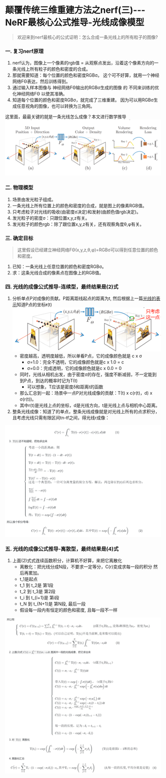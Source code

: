  # 颠覆传统三维重建方法之nerf(三)---NeRF最核心公式推导-光线成像模型
> 欢迎来到nerf最核心的公式证明：怎么合成一条光线上的所有粒子的图像?


### 一. 复习nerf原理
1. nerf认为，图像上一个像素的rgb值 = 从观察点发出，沿着这个像素方向的一条光线上所有粒子的颜色和密度的合成。
2. 那就需要知道：每个位置的颜色和密度RGBσ。 这个可不好算，就用一个神经网络FΘ表达，然后训练得到。
3. 通过输入样本图像与 神经网络FΘ输出的RGBσ生成的图像 的 不同来训练的优化神经网络FΘ 以使其准确。
4. 知道每个位置的颜色和密度RGBσ，就完成了三维重建。 因为可以用RGBσ生成任意视角的图像，也可以转换为三角网。

这里面，最最关键的就是一条光线怎么成像？本文进行数学推导
![](.images/e4328841.png)
<!--![](E:/workspace/06-docment/nerf-learn/.images/e4328841.png)-->

### 二. 物理模型
1. 场景由发光粒子组成。
2. 一条光线上所有位置上的颜色和密度的合成，就是图上的像素RGB值。
3. 只考虑粒子对光线的吸收(由密度σ决定)和发射(由颜色值rgb决定)。
4. 发光粒子的密度σ：只跟位置x,y,z有关。
5. 发光粒子的颜色rgb：除了跟位置x,y,z有关，还有观察角度θ,φ有关。


### 三. 确定目标
>这里假设已经建立神经网络FΘ(x,y,z,θ,φ)=RGBσ可以得到任意位置的颜色和密度。

1. 已知：一条光线上任意位置的颜色和密度RGBσ。
2. 求：这条光线合成的像素点在图像上的RGB值。

### 四. 光线的成像公式推导-连续型，最终结果是(2)式
1. 分析单点P对成像的贡献。P距离距线起点的距离为t, 然后根据上一篇[光线的表示](03.颠覆传统三维重建方法之nerf(三)---光线的数学表示与光线采样.md)知道P点的坐标**r**(t)
    ![](.images/2892ab75.png)
    <!--![](E:/workspace/06-docment/nerf-learn/.images/2892ab75.png)-->
    - 密度越高，透明度越低，所以单看P点，它的成像颜色就是 c x σ
        - σ=1.0：完全不透明，它的成像颜色就是c x 1.0 = c
        - σ=0.0：完成透明，它的成像颜色就是c x 0.0 = 0
    - 同时，光线从相机出发，由于密度σ的存在，强度不断减弱，不一定能到到P点，到达的概率时记为Τ(t)
        - 可以想象，Τ应该是密度δ和距离t的函数
    - 那么汇总到一起：场景中一点P对光线成像的贡献：Τ(t) x c(r(t)，d) x σ(r(t))。
    - 其中r(t)是光线上点的坐标，d是光线方向，t是光线上点与相机中心距离。
2. 整条光线成像：知道了的单点，整条光线成像就是对光线上所有的点求积分，且考虑光线只需有限区间tn-tf之间，得光线r成像：

![](.images/d7324a18.png)
<!--![](E:/workspace/06-docment/nerf-learn/.images/d7324a18.png)-->
<!--
```math
C(r) = \int ^{t_f}_{t_n} \Tau(t)  \cdot \sigma(r(t))  \cdot c(r(t),d)  \mathrm{d}t  \quad\quad\quad(1)
```

3. `$\Tau(t)$`还不知道呢，把他求出来

```math
\left \{ \begin{array}{l}
考虑一小段距离dt，则 \\
\\
\Tau(t + dt) = \Tau(t) \cdot (1 - dt \cdot \sigma(t)) \\
\\
\Tau(t + dt) = \Tau(t) - \Tau(t) \cdot dt \cdot \sigma(t) ： \\
 \\
\frac{\Tau(t + dt) - \Tau(t) }{dt}  = - \Tau(t)  \cdot \sigma(t) \\
 \\
\Tau(t)^\prime = - \Tau(t)  \cdot \sigma(t) &\\
这是一个典型的：一阶可分离变量的微分方程，解法 ：两边除以\Tau(t)后两边求积分： \\
 \\
\frac{\Tau(t)^\prime}{\Tau(t)} = -\sigma(t) \\
 \\
\int \frac{\Tau(t)^\prime}{\Tau(t)} dt = \int  -\sigma(t)dt \\
 \\
log\Tau(t) = \int  -\sigma(t)dt  \\
 \\
得：\Tau(t) =  exp\left( \int  -\sigma(t)dt \right)\\
\end{array} \right.

```
所以,换个积分号得：
```math
C(r) = \int ^{t_f}_{t_n} \Tau(t)  \cdot \sigma(r(t))  \cdot c(r(t),d)  \mathrm{d}t ，其中\Tau(t) = exp\left( -\int ^{t}_{t_n} \sigma(s)ds  \right)   \quad\quad\quad(2)
```
-->
### 五. 光线的成像公式推导-离散型，最终结果是(4)式
1. 上面(2)式式连续函数积分，计算机不好算，来把它离散化
    - 离散化：把光线分成N段，不要求一定等分，C(r)变成求每一段的积分 然后再累加。 
    - t_1是起点
    - t_1 到 t_2是     第1段
    - t_2 到 t_3是     第2段
    - t_i 到 t_{i+1}是 第i段 
    - t_N 到 t_{N+1}是 第N段, 最后一段  
    - 假设每一段内有恒定的颜色和密度, 且每一段不一样 
    
![](.images/ace264c0.png)
<!--![](E:/workspace/06-docment/nerf-learn/.images/ace264c0.png)-->
<!--
所以有
```math
\left \{ \begin{array}{l}
C(r) =  C(t_{N+1}) = \sum^N_{i=1} \int^{t_{i+1}}_{t_i} \Tau(t_i+t)  \cdot \sigma_i  \cdot c_i 
\mathrm{d}t，\quad\quad\quad(t属于t_i 到 t_{i+1}, 设 第i段颜色为c_i，密度为\sigma_i ) \\
\\
\Tau(t_i + t) = \Tau(t_i) + \Tau(t) ，(可以自己证明，\Tau(t_i)不是当前段, 是常数可以提出)  \\
\end{array} \right.
```
```math
C(r) =  C(t_{N+1}) = \sum^N_{i=1} \Tau(t_i) \int^{t_{i+1}}_{t_i} \Tau(t)  \sigma_i  \cdot c_i \mathrm{d}t  \quad\quad\quad(3)
```

2. 上面(3)式`$C(i)=\int^{t_{i+1}}_{t_i} \Tau(t)  \sigma_i  \cdot c_i \mathrm{d}t $`是其中一段的光线成像，把它求出来

```math
\left \{ \begin{array}{l}
 \\
C(i) = \int^{t_{i+1}}_{t_i} \Tau(t) \cdot  \sigma_i  \cdot c_i \mathrm{d}t，（t属于t_i 到 t_{i+1}）  \\
 \\
C(i) = \sigma_i  \cdot c_i \cdot \int^{t_{i+1}}_{t_i} \Tau(t)   \mathrm{d}t \\
 \\
 \\
带入 \Tau(t) = exp\left( -\int \sigma(t)dt  \right) ，（t属于t_i 到 t）  \\
C(i) = c_i \cdot \sigma_i  \cdot \int ^{t_{i+1}}_{t_i} exp\left( -\int ^{t}_{t_i} \sigma(u)du  \right) \mathrm{d}t  \\
 \\
 \\
C(i) = c_i \cdot \sigma_i  \cdot  \int ^{t_{i+1}}_{t_i} exp\left( -\sigma_iu|^t_{t_i}  \right) \mathrm{d}t  \\
C(i) = c_i \cdot \sigma_i  \cdot  \int ^{t_{i+1}}_{t_i} exp\left( -\sigma_i(t-{t_i})  \right) \mathrm{d}t  \\
C(i) = c_i \cdot \sigma_i  \cdot   \frac{exp( -\sigma_i(t-{t_i}))}{-\sigma_i} |^{t_{i+1}}_{t_i} \\
 \\
C(i) = c_i \cdot  (1-exp( -\sigma_i({t_{i+1}}-{t_i}))) \\
 \\
 \\
每一段的长度，记为: \delta_i = t_{i+1}-{t_i} \\
 \\
C(i) = c_i \cdot  (1-exp( -\sigma_i \cdot \delta_i)) \\
\end{array} \right.
```
3. 对 `$\Tau(i)$` 离散化

```math
\Tau(t_i) =   exp\left( \int^{t_i}_0  -\sigma(t)dt \right) = exp\left( -\sum_{j=1}^{i-1}\sigma_j\delta_j  \right)  \quad\quad\quad(\Tau(i)是前面i-1段的总和)
```

4. 离散化汇总

```math
\hat{C(r)} = \sum_{i=1}^{N}  \Tau_i \cdot (1-exp(-\sigma_i\delta_i )) \cdot c_i, 其中 \Tau_i = exp\left( -\sum_{j=1}^{i-1}\sigma_j\delta_j  \right) \quad\quad\quad( \delta_i每一段的长度,平均分就是定值)\quad(4)
```
-->